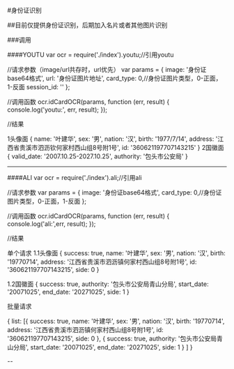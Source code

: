#身份证识别

##目前仅提供身份证识别，后期加入名片或者其他图片识别

###调用

####YOUTU
var ocr = require('./index').youtu;//引用youtu

//请求参数（image/url共存时，url优先）
var params = {
  image: '身份证base64格式',
  url: '身份证图片地址',
  card_type: 0,//身份证图片类型，0-正面，1-反面
  session_id: ''
};

//调用函数
ocr.idCardOCR(params, function (err, result) {
  console.log('youtu:', err, result);
});

//结果

1头像面
{
	name: '叶建华',
	sex: '男',
	nation: '汉',
	birth: '1977/7/14',
	address: '江西省贵溪市泗沥钦何家村西山组8号附1号',
	id: '360621197707143215'
}
2国徽面
{
	valid_date: '2007.10.25-2027.10.25',
	authority: '包头市公安局'
}


---

####ALI
var ocr = require('./index').ali;//引用ali

//请求参数
var params = {
  image: '身份证base64格式',
  card_type: 0,//身份证图片类型，0-正面，1-反面
};

//调用函数
ocr.idCardOCR(params, function (err, result) {
  console.log('ali:',err, result);
});

//结果

单个请求
1.1头像面
{
    success: true,
	name: '叶建华',
	sex: '男',
	nation: '汉',
	birth: '19770714',
	address: '江西省贵溪市泗沥镇何家村西山组8号附1号',
	id: '360621197707143215',
	side: 0
}

1.2国徽面
{
    success: true,
	authority: '包头市公安局青山分局',
	start_date: '20071025',
	end_date: '20271025',
	side: 1
}

批量请求

{
	list:
	[{
	        success: true,
			name: '叶建华',
			sex: '男',
			nation: '汉',
			birth: '19770714',
			address: '江西省贵溪市泗沥镇何家村西山组8号附1号',
			id: '360621197707143215',
			side: 0
		}, {
		    success: true,
			authority: '包头市公安局青山分局',
			start_date: '20071025',
			end_date: '20271025',
			side: 1
		}
	]
}

--
